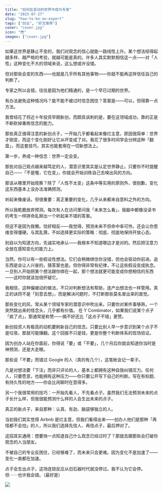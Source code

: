 ```yaml
---
title: "如何在变动的世界中成为专家"
date: "2025-07-27"
slug: "how-to-be-an-expert"
tags: ["创业", "好文推荐"]
cover: "cover.jpg"
icon: "😎"
images: ["cover.jpg"]
---
```

如果这世界是静止不变的，我们对观念的信心就能一路线性上升。某个想法经得起越多样、越严格的考验，就越可能是真的。许多人其实默默相信这一点——对「人性」这种变化不大的领域来说，这么想或许没错。



但对那些会变的东西——也就是几乎所有其他事物——你就不能再这样信任自己的判断了。



专家之所以会错，往往是因为他们精通的，是一个早已过期的世界。



有办法避免这种情况吗？能不能不被过时信念困住？答案是——可以，但得靠一点方法。



我曾经花了将近十年投资早期新创，而颇具讽刺的是，要在这领域成功，靠的正是不断砍掉重练信念的能力。



那些真正值得注意的新创点子，一开始几乎都看起来像烂主意，原因很简单：世界才刚变，而这个变化刚好让它从坏变成了对。我花了很多时间学会分辨这种「翻盘」，而这套技巧，其实也能套用在一切新想法上。



第一步，养成一种信念：世界一定会变。



那些对自己观点越来越笃定的人，潜意识里其实是认定世界静止。只要你不时提醒自己——「不是喔，它在变」，你就会开始训练自己去嗅出风的方向。



那该从哪里开始观察？除了「人性不太变」这条中等实用的原则外，很抱歉，变化这东西基本上没办法准确预测。



听起来像废话，但很重要：真正重要的变化，几乎从来都来自意料之外的方向。



所以我乾脆放弃预测。每次有人在访问里问我「未来怎么看」，我脑中都像没读书的考生一样拼命乱掰出一个听起来不错的答案。



但这不是因为我懒。恰好相反——我觉得，预测未来不但命中率可怜，还会让你思维变得僵硬。与其乱猜，不如选择更实际的策略：彻底、彻底地保持开放心态。



别自以为知道方向，先诚实地承认——我根本不知道哪边才是对的。然后把注意力全放在感知变化的能力上。



当然，你可以有一些假设性想法。它们会稍微绑住你没错，但也会驱动你前进。追东西是会让人兴奋的，猜答案也是。但你得非常有纪律，不让这些假设变成执念。
一旦别人开始把某个想法跟你绑在一起，那个想法就更可能变成你想相信的东西——这时你就该加倍怀疑它。



我相信，这种偏被动的做法，不只对判断想法有帮助，连产出想法也一样管用。真正的诀窍不是「刻意去想」，而是解决问题时，不打断那些莫名冒出来的直觉。



那些变化的风，常从某个领域专家的潜意识中吹出来。只要你对某件事够熟，一个突然跳出来的怪念头，几乎都有价值。
在 Y Combinator，如果我们说某个点子「疯了点」，那通常是称赞——搞不好还比「这点子不错」更赞。



新创投资人有极高的动机要刷新自己的信念。只要比别人早一步意识到某个点子不是垃圾，那就可能赚翻。这个回报不只是钱，更是你整个判断体系的现场验证。



因为创办人站在你面前，你得说「要」或「不要」，几个月后你就会知道你当时是神预测，还是大走眼。



那些说「不要」而错过 Google 的人（真的有几个），这笔帐会记一辈子。



凡是对想法要「下注」而非只评论的人，基本上都拥有这种自我纠错压力。任何人，只要愿意，也能拥有这种压力——你只要公开写下自己的判断。写在有标题、有持久性的地方——你会比闲聊时在意得多。



另一个我很常用的技巧：一开始先看人，不先看点子。虽然我们无法预测未来的点子长什么样，但我很能预测什么样的人会生出未来的点子。



真正的新点子，来自那种：认真、有劲、脑袋够独立的人。



当初我们其实觉得 Airbnb 是烂主意，但我们看得出来——创办人他们是那种「再怪都不会怕」的人，所以我们选择先信人、再信点子，最后押对了。



这招其实通用：想要快一点知道自己什么观念已经过时了？那就去跟那些会打破你观念的人当朋友。



不被自己的专业反困住，已经够难了，而未来只会更难。因为变化不是加速了——变化一直都在加速。



点子会生出点子，这场连锁反应从旧石器时代就没停过。我不认为它会停。
但⋯⋯也许我会错。（最好是）




![](https://prod-files-secure.s3.us-west-2.amazonaws.com/112d0858-5090-4d34-a606-b75eb8d65fd2/46476355-9cf3-4e99-9b7a-3531bc426380/1000202064.png?X-Amz-Algorithm=AWS4-HMAC-SHA256&X-Amz-Content-Sha256=UNSIGNED-PAYLOAD&X-Amz-Credential=ASIAZI2LB466T54LDRLZ%2F20250815%2Fus-west-2%2Fs3%2Faws4_request&X-Amz-Date=20250815T201446Z&X-Amz-Expires=3600&X-Amz-Security-Token=IQoJb3JpZ2luX2VjEBkaCXVzLXdlc3QtMiJHMEUCIQCEXh4RIEQ8AndfAqRw4E5czKA%2BxNGmJmMXV8ELyy4GRQIgIKWW3BC0DlxH9e7GC2eaf92x54IdsNc1EZ0XtCwOD3Eq%2FwMIYhAAGgw2Mzc0MjMxODM4MDUiDDmlyIEZ6loiY8N9ZSrcAzr6R7H0O7PYoPJPWOHMYQcQ7HtAvaQRbPB7kXKPktUAH%2BIwkThQgn24RiCjZgyHTrCvsLSlHI9HywR8fSLRgZWuXzG2LRrcWLQuv5M6ETgsG9FTluewkzvrUk0zpoXbmgR8PcHrfKxTDJ%2BgZUIJJxDRdr12S0v33TL7z3tD2CknsSXqY2WyrjTWZ%2BGc%2BepHHNrGyBhvL0D%2BUWR5Lds5KznTzYPz%2BzrltRZL43tLBm7Y%2FaMhHeXXuGUw1VIf0kMtqZK%2B7m0HcLXwDpNnRLBmWeBJwounoTzdU5J5ftH86Oe4XdrUD6TMW5%2F%2F5bax4OoKFH1Hvx2ilox7L4w0rxyRlflhwMciTBZCh0Rm4%2B73nL5eyzQhaBDvTRzAlPlS09wUaZmJGqhEUTY%2BBi8JO05L%2ForswQ2dkHO9hO6nUeDWtyoaOZ70lmjfVZOdDfQubLgH%2Bc9K64xQBwo3a%2F0khLOMotwhxc8ryTGir843JzDbAUgrGKXWsASJagv0x3PnjzHZzbJ9OA3pfdxapdyzjKj54ryTiWQ3rKvQfhGGL005dx9RfXgvosGB%2B%2Fv8BIS0KIZKGvw3B6CyqIX4X9%2BtU2pYAPsMHDjYEQIPuHrJO9esyUWA6NJ2BARuGRzt0ZvWMOy%2B%2FcQGOqUBS4p2ettMmUSQUqbgGhC%2F5RRxqH4L5xFckK%2BaP1mDoVpBE8gEUydK30hwaW8Kut7dJ%2BKWBw9AKJ9Mjt4BNYCkJp587%2FMdU4P7n9JAR9HKjFXbWcHCx0JglofznoDXWe%2BWvK8sRF%2BgXaBSbKGgaYUMCUX7VqVmRfrgyeXCGfqyFctS994mfctnxBfiZqXoDcXFwsJzhjmniN38qdW7LFgSjtVmB6X4&X-Amz-Signature=4a7b31c1a356cf99fa1bac093756bc20c8b847e4c3887a7953ad4704dab40b95&X-Amz-SignedHeaders=host&x-amz-checksum-mode=ENABLED&x-id=GetObject)

